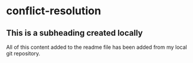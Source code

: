 # conflict-resolution

## This is a subheading created locally

All of this content added to the readme file has been added from my local git repository.